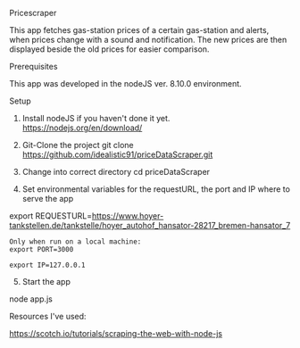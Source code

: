 Pricescraper

This app fetches gas-station prices of a certain gas-station and alerts, when prices change with a sound and notification. The new prices are then displayed beside the old prices for easier comparison.

Prerequisites

This app was developed in the nodeJS ver. 8.10.0 environment.

Setup





1) Install nodeJS if you haven't done it yet.
https://nodejs.org/en/download/

2) Git-Clone the project
git clone https://github.com/idealistic91/priceDataScraper.git

3) Change into correct directory
cd priceDataScraper

4) Set environmental variables for the requestURL, the port and IP where to serve the app

export REQUESTURL=https://www.hoyer-tankstellen.de/tankstelle/hoyer_autohof_hansator-28217_bremen-hansator_7
	
	Only when run on a local machine:
	export PORT=3000
	
	export IP=127.0.0.1

5) Start the app

node app.js






Resources I've used:

https://scotch.io/tutorials/scraping-the-web-with-node-js
